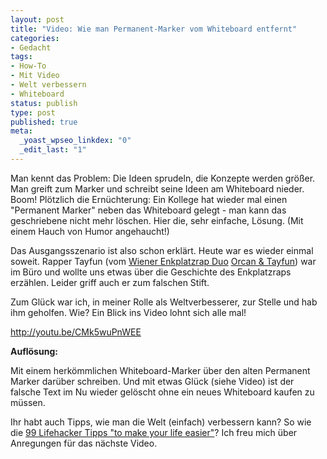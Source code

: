 ```yaml
--- 
layout: post
title: "Video: Wie man Permanent-Marker vom Whiteboard entfernt"
categories: 
- Gedacht
tags: 
- How-To
- Mit Video
- Welt verbessern
- Whiteboard
status: publish
type: post
published: true
meta: 
  _yoast_wpseo_linkdex: "0"
  _edit_last: "1"
---
```

Man kennt das Problem: Die Ideen sprudeln, die Konzepte werden größer. Man greift zum Marker und schreibt seine Ideen am Whiteboard nieder. Boom! Plötzlich die Ernüchterung: Ein Kollege hat wieder mal einen "Permanent Marker" neben das Whiteboard gelegt - man kann das geschriebene nicht mehr löschen. Hier die, sehr einfache, Lösung. (Mit einem Hauch von Humor angehaucht!)

<!--more-->
<p style="text-align: left;">Das Ausgangsszenario ist also schon erklärt. Heute war es wieder einmal soweit. Rapper Tayfun (vom <a href="https://www.facebook.com/enkplatzrap?fref=ts">Wiener Enkplatzrap Duo</a> <a href="http://soundcloud.com/orcan-1">Orcan &amp; Tayfun</a>) war im Büro und wollte uns etwas über die Geschichte des Enkplatzraps erzählen. Leider griff auch er zum falschen Stift.</p>
Zum Glück war ich, in meiner Rolle als Weltverbesserer, zur Stelle und hab ihm geholfen. Wie? Ein Blick ins Video lohnt sich alle mal!

http://youtu.be/CMk5wuPnWEE

<strong>Auflösung:</strong>

Mit einem herkömmlichen Whiteboard-Marker über den alten Permanent Marker darüber schreiben. Und mit etwas Glück (siehe Video) ist der falsche Text im Nu wieder gelöscht ohne ein neues Whiteboard kaufen zu müssen.

Ihr habt auch Tipps, wie man die Welt (einfach) verbessern kann? So wie die <a href="http://omgtsn.tumblr.com/post/33700724404">99 Lifehacker Tipps "to make your life easier"</a>? Ich freu mich über Anregungen für das nächste Video.
